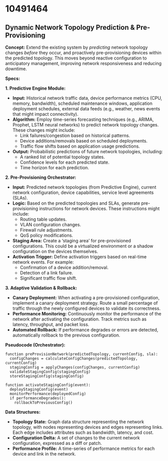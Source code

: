 # 10491464

## Dynamic Network Topology Prediction & Pre-Provisioning

**Concept:** Extend the existing system by *predicting* network topology changes *before* they occur, and proactively pre-provisioning devices within the predicted topology. This moves beyond reactive configuration to anticipatory management, improving network responsiveness and reducing downtime.

**Specs:**

**1. Predictive Engine Module:**

*   **Input:** Historical network traffic data, device performance metrics (CPU, memory, bandwidth), scheduled maintenance windows, application deployment schedules, external data feeds (e.g., weather, news events that might impact connectivity).
*   **Algorithm:** Employ time-series forecasting techniques (e.g., ARIMA, Prophet, LSTM neural networks) to predict network topology changes. These changes might include:
    *   Link failures/congestion based on historical patterns.
    *   Device additions/removals based on scheduled deployments.
    *   Traffic flow shifts based on application usage predictions.
*   **Output:** Probabilistic predictions of future network topologies, including:
    *   A ranked list of potential topology states.
    *   Confidence levels for each predicted state.
    *   Time horizon for each prediction.

**2. Pre-Provisioning Orchestrator:**

*   **Input:** Predicted network topologies (from Predictive Engine), current network configuration, device capabilities, service level agreements (SLAs).
*   **Logic:** Based on the predicted topologies and SLAs, generate pre-provisioning instructions for network devices. These instructions might include:
    *   Routing table updates.
    *   VLAN configuration changes.
    *   Firewall rule adjustments.
    *   QoS policy modifications.
*   **Staging Area:** Create a ‘staging area’ for pre-provisioned configurations. This could be a virtualized environment or a shadow configuration on the devices themselves.
*   **Activation Trigger:** Define activation triggers based on real-time network events. For example:
    *   Confirmation of a device addition/removal.
    *   Detection of a link failure.
    *   Significant traffic flow shift.

**3. Adaptive Validation & Rollback:**

*   **Canary Deployment:** When activating a pre-provisioned configuration, implement a canary deployment strategy. Route a small percentage of traffic through the newly configured devices to validate its correctness.
*   **Performance Monitoring:** Continuously monitor the performance of the network after activating the configuration. Track metrics such as latency, throughput, and packet loss.
*   **Automated Rollback:** If performance degrades or errors are detected, automatically rollback to the previous configuration.

**Pseudocode (Orchestrator):**

```
function preProvisionNetwork(predictedTopology, currentConfig, sla):
  configChanges = calculateConfigChanges(predictedTopology, currentConfig)
  stagingConfig = applyChanges(configChanges, currentConfig)
  validateStagingConfig(stagingConfig)
  storeStagingConfig(stagingConfig)

function activateStagingConfig(event):
  deployStagingConfig(event)
  monitorPerformance(deployedConfig)
  if performanceDegrades():
    rollbackToPreviousConfig()
```

**Data Structures:**

*   **Topology State:**  Graph data structure representing the network topology, with nodes representing devices and edges representing links.  Each edge includes attributes such as bandwidth, latency, and cost.
*   **Configuration Delta:** A set of changes to the current network configuration, expressed as a diff or patch.
*   **Performance Profile:**  A time-series of performance metrics for each device and link in the network.